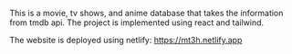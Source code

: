 This is a movie, tv shows, and anime database that takes the information from tmdb api.
The project is implemented using react and tailwind.

The website is deployed using netlify:
https://mt3h.netlify.app
